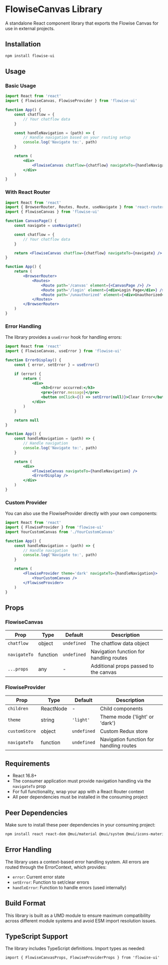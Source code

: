 # FlowiseCanvas Library

A standalone React component library that exports the Flowise Canvas for use in external projects.

## Installation

```bash
npm install flowise-ui
```

## Usage

### Basic Usage

```jsx
import React from 'react'
import { FlowiseCanvas, FlowiseProvider } from 'flowise-ui'

function App() {
    const chatflow = {
        // Your chatflow data
    }

    const handleNavigation = (path) => {
        // Handle navigation based on your routing setup
        console.log('Navigate to:', path)
    }

    return (
        <div>
            <FlowiseCanvas chatflow={chatflow} navigateTo={handleNavigation} />
        </div>
    )
}
```

### With React Router

```jsx
import React from 'react'
import { BrowserRouter, Routes, Route, useNavigate } from 'react-router-dom'
import { FlowiseCanvas } from 'flowise-ui'

function CanvasPage() {
    const navigate = useNavigate()

    const chatflow = {
        // Your chatflow data
    }

    return <FlowiseCanvas chatflow={chatflow} navigateTo={navigate} />
}

function App() {
    return (
        <BrowserRouter>
            <Routes>
                <Route path='/canvas' element={<CanvasPage />} />
                <Route path='/login' element={<div>Login Page</div>} />
                <Route path='/unauthorized' element={<div>Unauthorized</div>} />
            </Routes>
        </BrowserRouter>
    )
}
```

### Error Handling

The library provides a `useError` hook for handling errors:

```jsx
import React from 'react'
import { FlowiseCanvas, useError } from 'flowise-ui'

function ErrorDisplay() {
    const { error, setError } = useError()

    if (error) {
        return (
            <div>
                <h3>Error occurred:</h3>
                <pre>{error.message}</pre>
                <button onClick={() => setError(null)}>Clear Error</button>
            </div>
        )
    }

    return null
}

function App() {
    const handleNavigation = (path) => {
        // Handle navigation
        console.log('Navigate to:', path)
    }

    return (
        <div>
            <FlowiseCanvas navigateTo={handleNavigation} />
            <ErrorDisplay />
        </div>
    )
}
```

### Custom Provider

You can also use the FlowiseProvider directly with your own components:

```jsx
import React from 'react'
import { FlowiseProvider } from 'flowise-ui'
import YourCustomCanvas from './YourCustomCanvas'

function App() {
    const handleNavigation = (path) => {
        // Handle navigation
        console.log('Navigate to:', path)
    }

    return (
        <FlowiseProvider theme='dark' navigateTo={handleNavigation}>
            <YourCustomCanvas />
        </FlowiseProvider>
    )
}
```

## Props

### FlowiseCanvas

| Prop         | Type     | Default     | Description                             |
| ------------ | -------- | ----------- | --------------------------------------- |
| `chatflow`   | object   | `undefined` | The chatflow data object                |
| `navigateTo` | function | `undefined` | Navigation function for handling routes |
| `...props`   | any      | -           | Additional props passed to the canvas   |

### FlowiseProvider

| Prop          | Type      | Default     | Description                             |
| ------------- | --------- | ----------- | --------------------------------------- |
| `children`    | ReactNode | -           | Child components                        |
| `theme`       | string    | `'light'`   | Theme mode ('light' or 'dark')          |
| `customStore` | object    | `undefined` | Custom Redux store                      |
| `navigateTo`  | function  | `undefined` | Navigation function for handling routes |

## Requirements

-   React 16.8+
-   The consumer application must provide navigation handling via the `navigateTo` prop
-   For full functionality, wrap your app with a React Router context
-   All peer dependencies must be installed in the consuming project

## Peer Dependencies

Make sure to install these peer dependencies in your consuming project:

```bash
npm install react react-dom @mui/material @mui/system @mui/icons-material redux react-redux reactflow
```

## Error Handling

The library uses a context-based error handling system. All errors are routed through the ErrorContext, which provides:

-   `error`: Current error state
-   `setError`: Function to set/clear errors
-   `handleError`: Function to handle errors (used internally)

## Build Format

This library is built as a UMD module to ensure maximum compatibility across different module systems and avoid ESM import resolution issues.

## TypeScript Support

The library includes TypeScript definitions. Import types as needed:

```tsx
import { FlowiseCanvasProps, FlowiseProviderProps } from 'flowise-ui'
```
